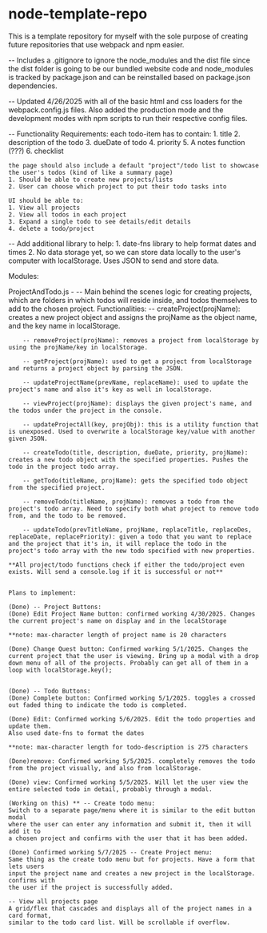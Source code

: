 # node-template-repo
This is a template repository for myself with the sole purpose of creating future repositories that use webpack and npm easier.

-- Includes a .gitignore to ignore the node_modules and the dist file since the dist folder is going to be our bundled website code and node_modules is tracked by package.json and can be reinstalled based on package.json dependencies.

-- Updated 4/26/2025 with all of the basic html and css loaders for the webpack.config.js files. Also added the production mode and the development modes with npm scripts to run their respective config files.

-- Functionality Requirements: 
    each todo-item has to contain: 
    1. title
    2. description of the todo
    3. dueDate of todo
    4. priority
    5. A notes function (???)
    6. checklist

    the page should also include a default "project"/todo list to showcase the user's todos (kind of like a summary page)
    1. Should be able to create new projects/lists
    2. User can choose which project to put their todo tasks into

    UI should be able to:
    1. View all projects
    2. View all todos in each project
    3. Expand a single todo to see details/edit details
    4. delete a todo/project

-- Add additional library to help:
    1. date-fns library to help format dates and times
    2. No data storage yet, so we can store data locally to the user's computer with localStorage. Uses JSON to send and store data.

Modules:

ProjectAndTodo.js - 
    -- Main behind the scenes logic for creating projects, which are folders in which todos will reside inside, and todos themselves 
    to add to the chosen project. 
    Functionalities: 
        -- createProject(projName): creates a new project object and assigns the projName as the object name, and the key name in localStorage.
        
        -- removeProject(projName): removes a project from localStorage by using the projName/key in localStorage.

        -- getProject(projName): used to get a project from localStorage and returns a project object by parsing the JSON.

        -- updateProjectName(prevName, replaceName): used to update the project's name and also it's key as well in localStorage.

        -- viewProject(projName): displays the given project's name, and the todos under the project in the console.

        -- updateProjectAll(key, projObj): this is a utility function that is unexposed. Used to overwrite a localStorage key/value with another given JSON.

        -- createTodo(title, description, dueDate, priority, projName): creates a new todo object with the specified properties. Pushes the todo in the project todo array.

        -- getTodo(titleName, projName): gets the specified todo object from the specified project.

        -- removeTodo(titleName, projName): removes a todo from the project's todo array. Need to specify both what project to remove todo from, and the todo to be removed.

        -- updateTodo(prevTitleName, projName, replaceTitle, replaceDes, replaceDate, replacePriority): given a todo that you want to replace and the project that it's in, it will replace the todo in the project's todo array with the new todo specified with new properties.

    **All project/todo functions check if either the todo/project even exists. Will send a console.log if it is successful or not**


    Plans to implement:
    
    (Done) -- Project Buttons: 
    (Done) Edit Project Name button: confirmed working 4/30/2025. Changes the current project's name on display and in the localStorage

    **note: max-character length of project name is 20 characters

    (Done) Change Quest button: Confirmed working 5/1/2025. Changes the current project that the user is viewing. Bring up a modal with a drop down menu of all of the projects. Probably can get all of them in a loop with localStorage.key();


    (Done) -- Todo Buttons: 
    (Done) Complete button: Confirmed working 5/1/2025. toggles a crossed out faded thing to indicate the todo is completed.

    (Done) Edit: Confirmed working 5/6/2025. Edit the todo properties and update them.
    Also used date-fns to format the dates
    
    **note: max-character length for todo-description is 275 characters

    (Done)remove: Confirmed working 5/5/2025. completely removes the todo from the project visually, and also from localStorage.

    (Done) view: Confirmed working 5/5/2025. Will let the user view the entire selected todo in detail, probably through a modal.

    (Working on this) ** -- Create todo menu:
    Switch to a separate page/menu where it is similar to the edit button modal 
    where the user can enter any information and submit it, then it will add it to 
    a chosen project and confirms with the user that it has been added.

    (Done) Confirmed working 5/7/2025 -- Create Project menu:
    Same thing as the create todo menu but for projects. Have a form that lets users
    input the project name and creates a new project in the localStorage. confirms with 
    the user if the project is successfully added.

    -- View all projects page
    A grid/flex that cascades and displays all of the project names in a card format,
    similar to the todo card list. Will be scrollable if overflow.
